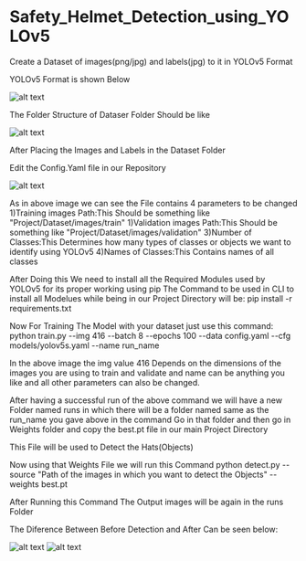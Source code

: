 # Safety_Helmet_Detection_using_YOLOv5

Create a Dataset of images(png/jpg) and labels(jpg) to it in YOLOv5 Format


YOLOv5 Format is shown Below

![alt text](https://user-images.githubusercontent.com/47482315/131216020-6ddb2d6f-82c7-4966-b6fa-101c582be7f3.png)

The Folder Structure of Dataser Folder Should be like

![alt text](https://user-images.githubusercontent.com/47482315/131216714-6c11e325-808f-4917-9d65-7f267ec78ebe.png)

After Placing the Images and Labels in the Dataset Folder

Edit the Config.Yaml file in our Repository

![alt text](https://user-images.githubusercontent.com/47482315/131216143-13c960b5-838c-426f-b038-21d6fd45e11f.png)

As in above image we can see the File contains 4 parameters to be changed 
1)Training images Path:This Should be something like "Project/Dataset/images/train"
1)Validation images Path:This Should be something like "Project/Dataset/images/validation"
3)Number of Classes:This Determines how many types of classes or objects we want to identify using YOLOv5
4)Names of Classes:This Contains names of all classes

After Doing this We need to install all the Required Modules used by YOLOv5 for its proper working using pip
The Command to be used in CLI to install all Modelues while being in our Project Directory will be: pip install -r requirements.txt

Now For Training The Model with your dataset just use this command:
python train.py --img 416 --batch 8 --epochs 100 --data config.yaml --cfg models/yolov5s.yaml --name run_name

In the above image the img value 416 Depends on the dimensions of the images you are using to train and validate and name can be anything you like and all other
parameters can also be changed.

After having a successful run of the above command we will have a new Folder named runs in which there will be a folder named same as the run_name you gave above in the command
Go in that folder and then go in Weights folder and copy the best.pt file in our main Project Directory

This File will be used to Detect the Hats(Objects)

Now using that Weights File we will run this Command
python detect.py --source "Path of the images in which you want to detect the Objects"  --weights best.pt

After Running this Command The Output images will be again in the runs Folder

The Diference Between Before Detection and After Can be seen below:


![alt text](https://user-images.githubusercontent.com/47482315/131216590-bc881704-c599-4295-b60a-191fa65af33b.png)
![alt text](https://user-images.githubusercontent.com/47482315/131216617-065dd4d6-db68-4fec-8d7a-c0a2c2ce9c44.png)

